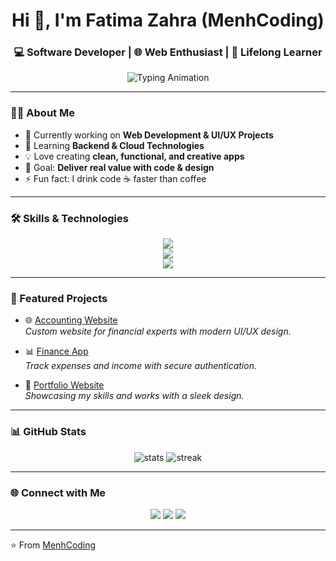 <!-- Header Banner with GIF -->
<p align="center">
<!--   <img src="https://github.com/website-devloper/website-devloper/blob/3c68b0d7d34b0a3efa50081ce3ad39c60013d5ea/coder%20girl%20banner.jpeg" width="40%">
<img src="https://github.com/website-devloper/website-devloper/blob/65496c34afd366353fcd8a93b0babc1152a08b30/keepcodingbanner.jpeg" width="100px"> -->
</p>



<h1 align="center">Hi 👋, I'm Fatima Zahra (MenhCoding)</h1>
<h3 align="center">💻 Software Developer | 🌐 Web Enthusiast | 🚀 Lifelong Learner</h3>

<p align="center">
  <img src="https://readme-typing-svg.herokuapp.com?font=Fira+Code&size=22&pause=1000&color=00C7FF&center=true&vCenter=true&width=600&lines=Passionate+Full+Stack+Developer;6%2B+Years+of+Coding+Experience;Always+Learning+%26+Sharing+Knowledge" alt="Typing Animation" />
</p>

---

### 👩‍💻 About Me
- 🔭 Currently working on **Web Development & UI/UX Projects**  
- 🌱 Learning **Backend & Cloud Technologies**  
- 💡 Love creating **clean, functional, and creative apps**  
- 🎯 Goal: **Deliver real value with code & design**  
- ⚡ Fun fact: I drink code ☕ faster than coffee  

---

### 🛠️ Skills & Technologies

<p align="center">
  <!-- Programming Languages -->
  <img src="https://skillicons.dev/icons?i=html,css,js,ts,php,java,python" />
  <br/>
  <!-- Frameworks & Tools -->
  <img src="https://skillicons.dev/icons?i=react,nextjs,laravel,nodejs,wordpress,tailwind,bootstrap" />
  <br/>
  <!-- Databases & Others -->
  <img src="https://skillicons.dev/icons?i=mysql,postgresql,mongodb,git,github,figma" />
</p>

---

### 🚀 Featured Projects
- 🌐 [Accounting Website](https://github.com/yourusername/accounting-website)  
  *Custom website for financial experts with modern UI/UX design.*  

- 📊 [Finance App](https://github.com/yourusername/finance-app)  
  *Track expenses and income with secure authentication.*  

- 🎨 [Portfolio Website](https://github.com/yourusername/portfolio)  
  *Showcasing my skills and works with a sleek design.*  

---

### 📊 GitHub Stats
<p align="center">
  <img src="https://github-readme-stats.vercel.app/api?username=yourusername&show_icons=true&theme=tokyonight" alt="stats" />
  <img src="https://github-readme-streak-stats.herokuapp.com/?user=yourusername&theme=tokyonight" alt="streak" />
</p>

---

### 🌐 Connect with Me
<p align="center">
  <a href="https://linkedin.com/in/yourlinkedin"><img src="https://skillicons.dev/icons?i=linkedin" /></a>
  <a href="https://twitter.com/yourtwitter"><img src="https://skillicons.dev/icons?i=twitter" /></a>
  <a href="mailto:youremail@gmail.com"><img src="https://skillicons.dev/icons?i=gmail" /></a>
</p>

---

⭐️ From [MenhCoding](https://github.com/yourusername)
